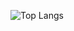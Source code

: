 ![Top Langs](https://github-readme-stats.vercel.app/api/top-langs/?username=Yummy-sk&hide=TeX&layout=compact)
